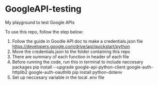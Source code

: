 # GoogleAPI-testing
My playground to test Google APIs

To use this repo, follow the step below:
1. Follow the guide in Goodle API doc to make a credentials.json file
https://developers.google.com/drive/api/quickstart/python
2. Move the credentials.json to the folder containing this repo
3. There are summary of each function in header of each file
4. Before running the code, run this in terminal to include neccesary packages
pip install --upgrade google-api-python-client google-auth-httplib2 google-auth-oauthlib
pip install python-dotenv
5. Set up neccesary variable in the local .env file 
